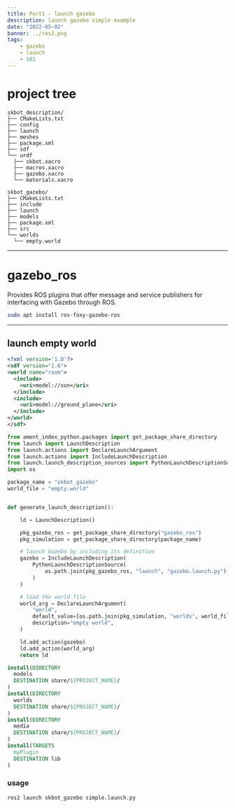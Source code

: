 ```yaml
---
title: Part1 - launch gazebo
description: launch gazebo simple example
date: "2022-05-02"
banner: ../ros2.png
tags:
    - gazebo
    - launch
    - 101
---
```


# project tree

```
skbot_description/
├── CMakeLists.txt
├── config
├── launch
├── meshes
├── package.xml
├── sdf
└── urdf
  ├── skbot.xacro
  ├── macros.xacro
  ├── gazebo.xacro
  └── materials.xacro
```

```
skbot_gazebo/
├── CMakeLists.txt
├── include
├── launch
├── models
├── package.xml
├── src
└── worlds
  └── empty.world
```

---

# gazebo_ros
Provides ROS plugins that offer message and service publishers for interfacing with Gazebo through ROS.

```bash
sudo apt install ros-foxy-gazebo-ros
```

---

## launch empty world

```xml title="empty.world"
<?xml version='1.0'?>
<sdf version="1.6">
<world name="room">
  <include>
    <uri>model://sun</uri>
  </include>
  <include>
    <uri>model://ground_plane</uri>
  </include>
</world>
</sdf>
```

```python title="simple.launch.py"
from ament_index_python.packages import get_package_share_directory
from launch import LaunchDescription
from launch.actions import DeclareLaunchArgument
from launch.actions import IncludeLaunchDescription
from launch.launch_description_sources import PythonLaunchDescriptionSource
import os

package_name = "skbot_gazebo"
world_file = "empty.world"


def generate_launch_description():

    ld = LaunchDescription()

    pkg_gazebo_ros = get_package_share_directory("gazebo_ros")
    pkg_simulation = get_package_share_directory(package_name)

    # launch Gazebo by including its definition
    gazebo = IncludeLaunchDescription(
        PythonLaunchDescriptionSource(
            os.path.join(pkg_gazebo_ros, "launch", "gazebo.launch.py"),
        )
    )

    # load the world file
    world_arg = DeclareLaunchArgument(
        "world",
        default_value=[os.path.join(pkg_simulation, "worlds", world_file), ""],
        description="empty world",
    )

    ld.add_action(gazebo)
    ld.add_action(world_arg)
    return ld

```

```cmake title="CMakeLists.txt"
install(DIRECTORY
  models
  DESTINATION share/${PROJECT_NAME}/
)
install(DIRECTORY
  worlds
  DESTINATION share/${PROJECT_NAME}/
)
install(DIRECTORY
  media
  DESTINATION share/${PROJECT_NAME}/
)
install(TARGETS
  myPlugin
  DESTINATION lib
)
```

### usage
```bash
ros2 launch skbot_gazebo simple.launch.py
```